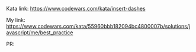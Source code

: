 Kata link: https://www.codewars.com/kata/insert-dashes

My link: https://www.codewars.com/kata/55960bbb182094bc4800007b/solutions/javascript/me/best_practice

PR: 
